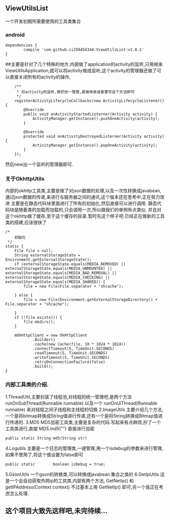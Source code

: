 ## ViewUtilsList
一个开发初期所需要使用的工具类集合

### android

	dependencies {
	        compile 'com.github.ci250454344:ViewUtilsList:v1.0.1'
	}
  
  
   ##主要是针对了几个特殊的地方.内部做了application的activity的监听,只用继承ViewUtilsApplication,就可以将activity做成监听,这个activity的管理器还做了可以直接关闭所有的activity的操作,


        /**
         * 对activity的监听,做好统一管理,直接继承或者重写这个方法即可
         */
        registerActivityLifecycleCallbacks(new ActivityLifecycleListener() {
            @Override
            public void onActivityStartedListerner(Activity activity) {
                ActivityManager.getInstance().pushOneActivity(activity);
            }

            @Override
            protected void onActivityDestroyedListerner(Activity activity) {
                ActivityManager.getInstance().popOneActivity(activity);
            }
        });
        
        
   然后new出一个监听的管理器即可.

### 关于OkhttpUtils

   内部的okhttp工具类,主要是做了对json数据的处理,以及一次性转换成javabean,通过json数据的传递,来进行与服务器之间的通讯,这个版本还在思考中,正在努力改进
   主要是在静态代码块里面进行了所有的初始化,然后直接可以进行调用.
   静态代码块是随着类的加载而加载的,只会调用一次,所以跟我们的单例有点类似.
   并且对这个okhttp做了缓存,至于这个缓存的目录.暂时先这个样子吧.已经正在做新的工具类的搭建,应该很快了


    /*
        初始化
     */
    static {
        File file = null;
        String externalStorageState = Environment.getExternalStorageState();
        if (externalStorageState.equals(MEDIA_REMOVED) || externalStorageState.equals(MEDIA_UNMOUNTED) || externalStorageState.equals(MEDIA_BAD_REMOVAL) || externalStorageState.equals(MEDIA_CHECKING) || externalStorageState.equals(MEDIA_SHARED)) {
            file = new File(File.separator + "shcache");

        } else {
            file = new File(Environment.getExternalStorageDirectory() + File.separator + "shcache");

        }
        if (!file.exists()) {
            file.mkdirs();
        }

        mOkHttpClient = new OkHttpClient
                .Builder()
                .cache(new Cache(file, 10 * 1024 * 1024))
                .connectTimeout(5, TimeUnit.SECONDS)
                .readTimeout(5, TimeUnit.SECONDS)
                .writeTimeout(5, TimeUnit.SECONDS)
                .retryOnConnectionFailure(false)
                .build();
    }

### 内部工具类的介绍.
   1.ThreadUtil,主要封装了线程池,对线程的统一管理吧,是两个方法 runOnSubThread(Runnable runnable) 以及一个 runOnUiThread(Runnable runnable) 来对线程之间子线程和主线程的切换 
   2.ImageUtils 主要介绍几个方法,一个是将bitmap转换成String值进行传递,还有一个是将String转换成Bitmap值进行传递的.
   3.MD5 MD5加密工具类,主要是复杂的代码.写起来有点麻烦,抄了一个工具类进行,直接 MD5.md5("") 直接进行加密
   
   
  	public static String md5(String str)
   
   
   4.Logutils 主要是一个日志的管理类,一键管理,用一个isdebug的参数来进行管理,如果不使用了,将这个值设置为false即可
   
    public static        boolean isDebug = true;
   
   5.GsonUtils 一个gson的转换类,可以转换成javabean.集合之类的
   6.GetIpUtils 这是一个会自动获取外网ip的工具类,内部有两个方法, GetNetIp() 和 getIPAddress(Context context) 不过基本上用 GetNetIp() 即可,另一个我正在考虑怎么处理.


## 这个项目大致先这样吧,未完待续...

